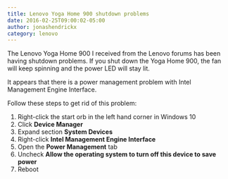 ```yaml
---
title: Lenovo Yoga Home 900 shutdown problems
date: 2016-02-25T09:00:02-05:00
author: jonashendrickx
category: lenovo
---
```

The Lenovo Yoga Home 900 I received from the Lenovo forums has been having shutdown problems. If you shut down the Yoga Home 900, the fan will keep spinning and the power LED will stay lit.

It appears that there is a power management problem with Intel Management Engine Interface.

Follow these steps to get rid of this problem:

  1. Right-click the start orb in the left hand corner in Windows 10
  2. Click **Device Manager**
  3. Expand section **System Devices**
  4. Right-click **Intel Management Engine Interface**
  5. Open the **Power Management** tab
  6. Uncheck **Allow the operating system to turn off this device to save power**
  7. Reboot
